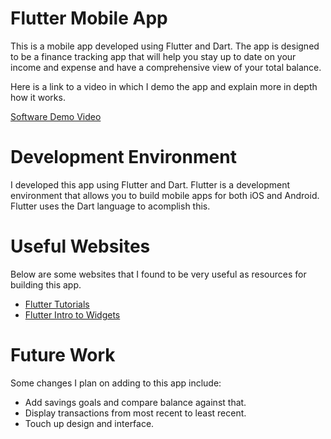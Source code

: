 # Flutter Mobile App

This is a mobile app developed using Flutter and Dart. The app is designed to be a finance tracking app that will help you stay up to date on your income and expense and have a comprehensive view of your total balance. 

Here is a link to a video in which I demo the app and explain more in depth how it works.

[Software Demo Video](https://youtu.be/t_hEy9EqqP0)

# Development Environment

I developed this app using Flutter and Dart. Flutter is a development environment that allows you to build mobile apps for both iOS and Android. Flutter uses the Dart language to acomplish this.

# Useful Websites

Below are some websites that I found to be very useful as resources for building this app.

* [Flutter Tutorials](https://docs.flutter.dev/reference/tutorials)
* [Flutter Intro to Widgets](https://docs.flutter.dev/development/ui/widgets-intro)

# Future Work

Some changes I plan on adding to this app include:

* Add savings goals and compare balance against that.
* Display transactions from most recent to least recent.
* Touch up design and interface.